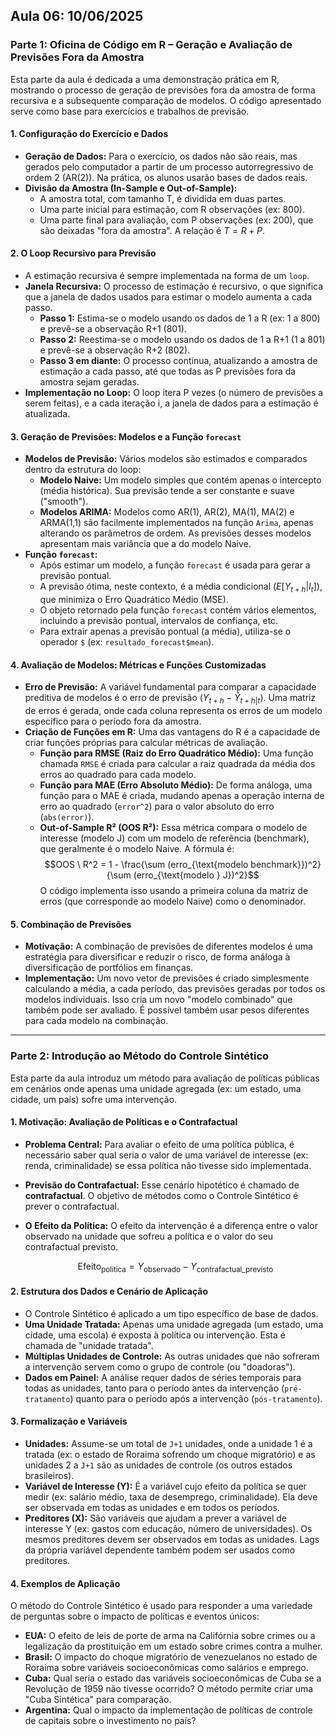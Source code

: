 
## Aula 06: 10/06/2025

### Parte 1: Oficina de Código em R – Geração e Avaliação de Previsões Fora da Amostra

Esta parte da aula é dedicada a uma demonstração prática em R, mostrando o processo de geração de previsões fora da amostra de forma recursiva e a subsequente comparação de modelos. O código apresentado serve como base para exercícios e trabalhos de previsão.

#### 1. Configuração do Exercício e Dados
* **Geração de Dados:** Para o exercício, os dados não são reais, mas gerados pelo computador a partir de um processo autorregressivo de ordem 2 (AR(2)). Na prática, os alunos usarão bases de dados reais.
* **Divisão da Amostra (In-Sample e Out-of-Sample):**
    * A amostra total, com tamanho T, é dividida em duas partes.
    * Uma parte inicial para estimação, com R observações (ex: 800).
    * Uma parte final para avaliação, com P observações (ex: 200), que são deixadas "fora da amostra". A relação é $T = R + P$.

#### 2. O Loop Recursivo para Previsão
* A estimação recursiva é sempre implementada na forma de um `loop`.
* **Janela Recursiva:** O processo de estimação é recursivo, o que significa que a janela de dados usados para estimar o modelo aumenta a cada passo.
    * **Passo 1:** Estima-se o modelo usando os dados de 1 a R (ex: 1 a 800) e prevê-se a observação R+1 (801).
    * **Passo 2:** Reestima-se o modelo usando os dados de 1 a R+1 (1 a 801) e prevê-se a observação R+2 (802).
    * **Passo 3 em diante:** O processo continua, atualizando a amostra de estimação a cada passo, até que todas as P previsões fora da amostra sejam geradas.
* **Implementação no Loop:** O loop itera P vezes (o número de previsões a serem feitas), e a cada iteração i, a janela de dados para a estimação é atualizada.

#### 3. Geração de Previsões: Modelos e a Função `forecast`
* **Modelos de Previsão:** Vários modelos são estimados e comparados dentro da estrutura do loop:
    * **Modelo Naive:** Um modelo simples que contém apenas o intercepto (média histórica). Sua previsão tende a ser constante e suave ("smooth").
    * **Modelos ARIMA:** Modelos como AR(1), AR(2), MA(1), MA(2) e ARMA(1,1) são facilmente implementados na função `Arima`, apenas alterando os parâmetros de ordem. As previsões desses modelos apresentam mais variância que a do modelo Naive.
* **Função `forecast`:**
    * Após estimar um modelo, a função `forecast` é usada para gerar a previsão pontual.
    * A previsão ótima, neste contexto, é a média condicional ($E[Y_{t+h} | I_t]$), que minimiza o Erro Quadrático Médio (MSE).
    * O objeto retornado pela função `forecast` contém vários elementos, incluindo a previsão pontual, intervalos de confiança, etc.
    * Para extrair apenas a previsão pontual (a média), utiliza-se o operador `$` (ex: `resultado_forecast$mean`).

#### 4. Avaliação de Modelos: Métricas e Funções Customizadas
* **Erro de Previsão:** A variável fundamental para comparar a capacidade preditiva de modelos é o erro de previsão ($Y_{t+h} - \hat{Y}_{t+h|t}$). Uma matriz de erros é gerada, onde cada coluna representa os erros de um modelo específico para o período fora da amostra.
* **Criação de Funções em R:** Uma das vantagens do R é a capacidade de criar funções próprias para calcular métricas de avaliação.
    * **Função para RMSE (Raiz do Erro Quadrático Médio):** Uma função chamada `RMSE` é criada para calcular a raiz quadrada da média dos erros ao quadrado para cada modelo.
    * **Função para MAE (Erro Absoluto Médio):** De forma análoga, uma função para o MAE é criada, mudando apenas a operação interna de erro ao quadrado (`error^2`) para o valor absoluto do erro (`abs(error)`).
    * **Out-of-Sample R² (OOS R²):** Essa métrica compara o modelo de interesse (modelo J) com um modelo de referência (benchmark), que geralmente é o modelo Naive. A fórmula é:
        $$OOS \ R^2 = 1 - \frac{\sum (erro_{\text{modelo benchmark}})^2}{\sum (erro_{\text{modelo } J})^2}$$
        O código implementa isso usando a primeira coluna da matriz de erros (que corresponde ao modelo Naive) como o denominador.

#### 5. Combinação de Previsões
* **Motivação:** A combinação de previsões de diferentes modelos é uma estratégia para diversificar e reduzir o risco, de forma análoga à diversificação de portfólios em finanças.
* **Implementação:** Um novo vetor de previsões é criado simplesmente calculando a média, a cada período, das previsões geradas por todos os modelos individuais. Isso cria um novo "modelo combinado" que também pode ser avaliado. É possível também usar pesos diferentes para cada modelo na combinação.

---

### Parte 2: Introdução ao Método do Controle Sintético

Esta parte da aula introduz um método para avaliação de políticas públicas em cenários onde apenas uma unidade agregada (ex: um estado, uma cidade, um país) sofre uma intervenção.

#### 1. Motivação: Avaliação de Políticas e o Contrafactual
* **Problema Central:** Para avaliar o efeito de uma política pública, é necessário saber qual seria o valor de uma variável de interesse (ex: renda, criminalidade) se essa política não tivesse sido implementada.
* **Previsão do Contrafactual:** Esse cenário hipotético é chamado de **contrafactual**. O objetivo de métodos como o Controle Sintético é prever o contrafactual.
* **O Efeito da Política:** O efeito da intervenção é a diferença entre o valor observado na unidade que sofreu a política e o valor do seu contrafactual previsto.

    $$ \mathrm{Efeito}_{\mathrm{politica}} = Y_{\mathrm{observado}} - Y_{\mathrm{contrafactual\_previsto}} $$
    
#### 2. Estrutura dos Dados e Cenário de Aplicação
* O Controle Sintético é aplicado a um tipo específico de base de dados.
* **Uma Unidade Tratada:** Apenas uma unidade agregada (um estado, uma cidade, uma escola) é exposta à política ou intervenção. Esta é chamada de "unidade tratada".
* **Múltiplas Unidades de Controle:** As outras unidades que não sofreram a intervenção servem como o grupo de controle (ou "doadoras").
* **Dados em Painel:** A análise requer dados de séries temporais para todas as unidades, tanto para o período antes da intervenção (`pré-tratamento`) quanto para o período após a intervenção (`pós-tratamento`).

#### 3. Formalização e Variáveis
* **Unidades:** Assume-se um total de `J+1` unidades, onde a unidade 1 é a tratada (ex: o estado de Roraima sofrendo um choque migratório) e as unidades 2 a `J+1` são as unidades de controle (os outros estados brasileiros).
* **Variável de Interesse (Y):** É a variável cujo efeito da política se quer medir (ex: salário médio, taxa de desemprego, criminalidade). Ela deve ser observada em todas as unidades e em todos os períodos.
* **Preditores (X):** São variáveis que ajudam a prever a variável de interesse Y (ex: gastos com educação, número de universidades). Os mesmos preditores devem ser observados em todas as unidades. Lags da própria variável dependente também podem ser usados como preditores.

#### 4. Exemplos de Aplicação
O método do Controle Sintético é usado para responder a uma variedade de perguntas sobre o impacto de políticas e eventos únicos:
* **EUA:** O efeito de leis de porte de arma na Califórnia sobre crimes ou a legalização da prostituição em um estado sobre crimes contra a mulher.
* **Brasil:** O impacto do choque migratório de venezuelanos no estado de Roraima sobre variáveis socioeconômicas como salários e emprego.
* **Cuba:** Qual seria o estado das variáveis socioeconômicas de Cuba se a Revolução de 1959 não tivesse ocorrido? O método permite criar uma "Cuba Sintética" para comparação.
* **Argentina:** Qual o impacto da implementação de políticas de controle de capitais sobre o investimento no país?